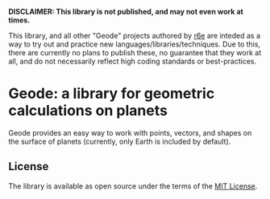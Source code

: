 **DISCLAIMER: This library is not published, and may not even work at times.**

This library, and all other "Geode" projects authored by [r6e](https://github.com/r6e) are inteded as a way to try out and practice new languages/libraries/techniques. Due to this, there are currently no plans to publish these, no guarantee that they work at all, and do not necessarily reflect high coding standards or best-practices.

# Geode: a library for geometric calculations on planets

Geode provides an easy way to work with points, vectors, and shapes on the surface of planets (currently, only Earth is included by default).

## License

The library is available as open source under the terms of the [MIT License](https://opensource.org/licenses/MIT).
